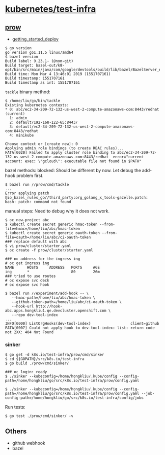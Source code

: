 # [kubernetes/test-infra](https://github.com/kubernetes/test-infra)

## [prow](https://github.com/kubernetes/test-infra/tree/master/prow)

* [getting_started_deploy](https://github.com/kubernetes/test-infra/blob/master/prow/getting_started_deploy.md)


```
$ go version
go version go1.11.5 linux/amd64
$ bazel version
Build label: 0.23.1- (@non-git)
Build target: bazel-out/k8-opt/bin/src/main/java/com/google/devtools/build/lib/bazel/BazelServer_deploy.jar
Build time: Mon Mar 4 13:46:01 2019 (1551707161)
Build timestamp: 1551707161
Build timestamp as int: 1551707161

```
`tackle` binary method:

```
$ /home/liu/go/bin/tackle
Existing kubernetes contexts:
* 0: abc/ec2-34-209-72-132-us-west-2-compute-amazonaws-com:8443/redhat (current)
  1: admin
  2: default/192-168-122-65:8443/
  3: default/ec2-34-209-72-132-us-west-2-compute-amazonaws-com:8443/redhat
  4: minikube

Choose context or [create new]: 0
Applying admin role bindings (to create RBAC rules)...
FATA[0020] Failed to apply cluster role binding to abc/ec2-34-209-72-132-us-west-2-compute-amazonaws-com:8443/redhat  error="current account: exec: \"gcloud\": executable file not found in $PATH"
```

bazel methods: blocked: Should be different by now. Let debug the add-hook problem first.

```
$ bazel run //prow/cmd/tackle
...
Error applying patch @io_bazel_rules_go//third_party:org_golang_x_tools-gazelle.patch:
bash: patch: command not found

```

manual steps: Need to debug why it does not work.

```
$ oc new-project abc
$ kubectl create secret generic hmac-token --from-file=hmac=/home/liu/abc/hmac-token
$ kubectl create secret generic oauth-token --from-file=oauth=/home/liu/abc/ci-oauth-token
### replace default with abc
$ vi prow/cluster/starter.yaml
$ oc create -f prow/cluster/starter.yaml

### no address for the ingress ing
# oc get ingress ing
NAME      HOSTS     ADDRESS   PORTS     AGE
ing       *                   80        26m
### tried to use routes
# oc expose svc deck
# oc expose svc hook

$ bazel run //experiment/add-hook -- \
   --hmac-path=/home/liu/abc/hmac-token \
   --github-token-path=/home/liu/abc/ci-oauth-token \
   --hook-url http://hook-abc.apps.hongkliu1.qe.devcluster.openshift.com \
   --repo dev-tool-index
...
INFO[0000] ListOrgHooks(dev-tool-index)                  client=github
FATA[0007] Could not apply hook to dev-tool-index: list: return code not 2XX: 404 Not Found

```

### sinker

```
$ go get -d k8s.io/test-infra/prow/cmd/sinker
$ cd ${GOPATH}/src/k8s.io/test-infra
$ go build ./prow/cmd/sinker/

### oc login: ready
$ ./sinker --kubeconfig=/home/hongkliu/.kube/config --config-path=/home/hongkliu/go/src/k8s.io/test-infra/prow/config.yaml

$ ./sinker --kubeconfig=/home/hongkliu/.kube/config --config-path=/home/hongkliu/go/src/k8s.io/test-infra/prow/config.yaml --job-config-path=/home/hongkliu/go/src/k8s.io/test-infra/config/jobs

```

Run tests:

```
$ go test ./prow/cmd/sinker/ -v
```

## Others
* github webhook
* bazel
